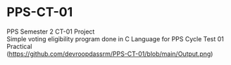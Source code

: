 # PPS-CT-01
PPS Semester 2 CT-01 Project <br>
Simple voting eligibility program done in C Language for PPS Cycle Test 01 Practical
<br>
(https://github.com/devroopdassrm/PPS-CT-01/blob/main/Output.png)
